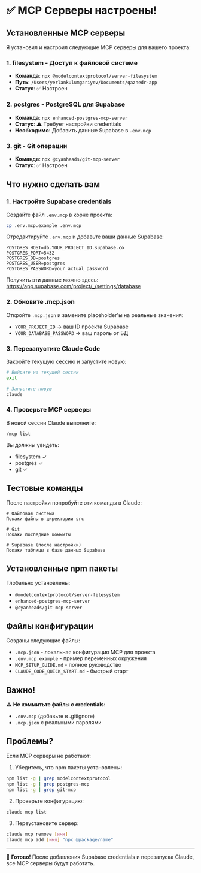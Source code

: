 # ✅ MCP Серверы настроены!

## Установленные MCP серверы

Я установил и настроил следующие MCP серверы для вашего проекта:

### 1. **filesystem** - Доступ к файловой системе

- **Команда**: `npx @modelcontextprotocol/server-filesystem`
- **Путь**: `/Users/yerlankulumgariyev/Documents/qaznedr-app`
- **Статус**: ✅ Настроен

### 2. **postgres** - PostgreSQL для Supabase

- **Команда**: `npx enhanced-postgres-mcp-server`
- **Статус**: ⚠️ Требует настройки credentials
- **Необходимо**: Добавить данные Supabase в `.env.mcp`

### 3. **git** - Git операции

- **Команда**: `npx @cyanheads/git-mcp-server`
- **Статус**: ✅ Настроен

## Что нужно сделать вам

### 1. Настройте Supabase credentials

Создайте файл `.env.mcp` в корне проекта:

```bash
cp .env.mcp.example .env.mcp
```

Отредактируйте `.env.mcp` и добавьте ваши данные Supabase:

```env
POSTGRES_HOST=db.YOUR_PROJECT_ID.supabase.co
POSTGRES_PORT=5432
POSTGRES_DB=postgres
POSTGRES_USER=postgres
POSTGRES_PASSWORD=your_actual_password
```

Получить эти данные можно здесь:
https://app.supabase.com/project/_/settings/database

### 2. Обновите .mcp.json

Откройте `.mcp.json` и замените placeholder'ы на реальные значения:

- `YOUR_PROJECT_ID` → ваш ID проекта Supabase
- `YOUR_DATABASE_PASSWORD` → ваш пароль от БД

### 3. Перезапустите Claude Code

Закройте текущую сессию и запустите новую:

```bash
# Выйдите из текущей сессии
exit

# Запустите новую
claude
```

### 4. Проверьте MCP серверы

В новой сессии Claude выполните:

```
/mcp list
```

Вы должны увидеть:

- filesystem ✓
- postgres ✓
- git ✓

## Тестовые команды

После настройки попробуйте эти команды в Claude:

```
# Файловая система
Покажи файлы в директории src

# Git
Покажи последние коммиты

# Supabase (после настройки)
Покажи таблицы в базе данных Supabase
```

## Установленные npm пакеты

Глобально установлены:

- `@modelcontextprotocol/server-filesystem`
- `enhanced-postgres-mcp-server`
- `@cyanheads/git-mcp-server`

## Файлы конфигурации

Созданы следующие файлы:

- `.mcp.json` - локальная конфигурация MCP для проекта
- `.env.mcp.example` - пример переменных окружения
- `MCP_SETUP_GUIDE.md` - полное руководство
- `CLAUDE_CODE_QUICK_START.md` - быстрый старт

## Важно!

⚠️ **Не коммитьте файлы с credentials:**

- `.env.mcp` (добавьте в .gitignore)
- `.mcp.json` с реальными паролями

## Проблемы?

Если MCP серверы не работают:

1. Убедитесь, что npm пакеты установлены:

```bash
npm list -g | grep modelcontextprotocol
npm list -g | grep postgres-mcp
npm list -g | grep git-mcp
```

2. Проверьте конфигурацию:

```bash
claude mcp list
```

3. Переустановите сервер:

```bash
claude mcp remove [имя]
claude mcp add [имя] "npx @package/name"
```

---

🎉 **Готово!** После добавления Supabase credentials и перезапуска Claude, все MCP серверы будут работать.
